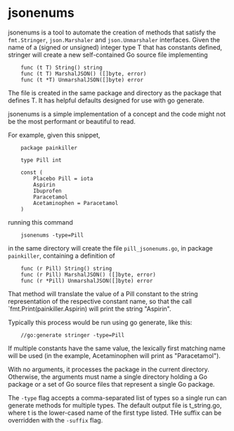 # jsonenums

jsonenums is a tool to automate the creation of methods that satisfy the
`fmt.Stringer`, `json.Marshaler` and `json.Unmarshaler` interfaces.
Given the name of a (signed or unsigned) integer type T that has constants
defined, stringer will create a new self-contained Go source file implementing

```
    func (t T) String() string
    func (t T) MarshalJSON() ([]byte, error)
    func (t *T) UnmarshalJSON([]byte) error
```

The file is created in the same package and directory as the package that
defines T. It has helpful defaults designed for use with go generate.

jsonenums is a simple implementation of a concept and the code might not be the
most performant or beautiful to read.

For example, given this snippet,

```
    package painkiller

    type Pill int

    const (
        Placebo Pill = iota
        Aspirin
        Ibuprofen
        Paracetamol
        Acetaminophen = Paracetamol
    )
```

running this command

```
    jsonenums -type=Pill
```

in the same directory will create the file `pill_jsonenums.go`, in package
`painkiller`, containing a definition of

```
    func (r Pill) String() string
    func (r Pill) MarshalJSON() ([]byte, error)
    func (r *Pill) UnmarshalJSON([]byte) error
```

That method will translate the value of a Pill constant to the string
representation of the respective constant name, so that the call
`fmt.Print(painkiller.Aspirin) will print the string "Aspirin".

Typically this process would be run using go generate, like this:

```
    //go:generate stringer -type=Pill
```

If multiple constants have the same value, the lexically first matching name
will be used (in the example, Acetaminophen will print as "Paracetamol").

With no arguments, it processes the package in the current directory. Otherwise,
the arguments must name a single directory holding a Go package or a set of Go
source files that represent a single Go package.

The `-type` flag accepts a comma-separated list of types so a single run can
generate methods for multiple types. The default output file is t_string.go,
where t is the lower-cased name of the first type listed. THe suffix can be
overridden with the `-suffix` flag.
